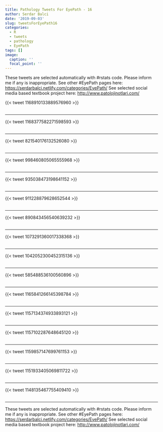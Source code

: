 ```yaml
---
title: Pathology Tweets For EyePath - 16
author: Serdar Balci
date: '2019-09-03'
slug: tweetsForEyePath16
categories:
  - R
  - tweets
  - pathology
  - EyePath
tags: []
image:
  caption: ''
  focal_point: ''
---
```



These tweets are selected automatically with #rstats code. Please inform me if any is inappropriate.
See other #EyePath pages here: https://serdarbalci.netlify.com/categories/EyePath/ 
See selected social media based textbook project here: http://www.patolojinotlari.com/

{{< tweet 1168910133889576960 >}}
<br>
<br>
<hr>
{{< tweet 1168377582271598593 >}}
<br>
<br>
<hr>
{{< tweet 821540176132526080 >}}
<br>
<br>
<hr>
{{< tweet 998460805065555968 >}}
<br>
<br>
<hr>
{{< tweet 935038473198641152 >}}
<br>
<br>
<hr>
{{< tweet 911228879628652544 >}}
<br>
<br>
<hr>
{{< tweet 890843456540639232 >}}
<br>
<br>
<hr>
{{< tweet 1073291360017338368 >}}
<br>
<br>
<hr>
{{< tweet 1042052300452315136 >}}
<br>
<br>
<hr>
{{< tweet 585488536100560896 >}}
<br>
<br>
<hr>
{{< tweet 1165841266145398784 >}}
<br>
<br>
<hr>
{{< tweet 1157134374933893121 >}}
<br>
<br>
<hr>
{{< tweet 1157102287648645120 >}}
<br>
<br>
<hr>
{{< tweet 1159857147699761153 >}}
<br>
<br>
<hr>
{{< tweet 1151933405069811722 >}}
<br>
<br>
<hr>
{{< tweet 1148135467755409410 >}}
<br>
<br>
<hr>


These tweets are selected automatically with #rstats code. Please inform me if any is inappropriate.
See other #EyePath pages here: https://serdarbalci.netlify.com/categories/EyePath/ 
See selected social media based textbook project here: http://www.patolojinotlari.com/
